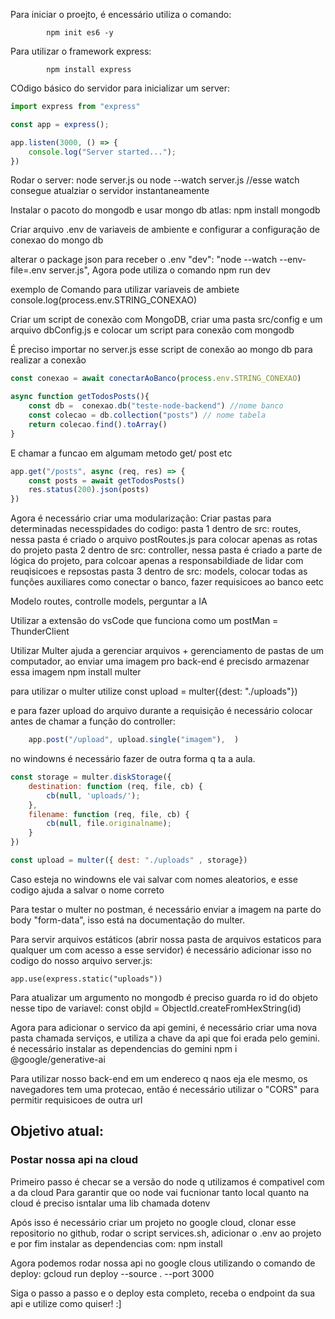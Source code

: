 Para iniciar o proejto, é encessário utiliza o comando:

            npm init es6 -y
Para utilizar o framework express:

            npm install express

COdigo básico do servidor para inicializar um server:

```javascript
import express from "express"

const app = express();

app.listen(3000, () => {
    console.log("Server started...");
})
```

Rodar o server:
        node server.js
        ou
        node --watch server.js
        //esse watch consegue atualziar o servidor instantaneamente

Instalar o pacoto do mongodb e usar mongo db atlas:
        npm install mongodb

Criar arquivo .env de variaveis de ambiente e configurar a configuração de conexao do mongo db

alterar o package json para receber o .env 
        "dev": "node --watch --env-file=.env server.js",
Agora pode utiliza o comando npm run dev

exemplo de Comando para utilizar variaveis de ambiete
        console.log(process.env.STRING_CONEXAO)

Criar um script de conexão com MongoDB, criar uma pasta src/config e um arquivo dbConfig.js e colocar um script para conexão com mongodb

É preciso importar no server.js esse script de conexão ao mongo db para realizar a conexão

```javascript
const conexao = await conectarAoBanco(process.env.STRING_CONEXAO)

async function getTodosPosts(){
    const db =  conexao.db("teste-node-backend") //nome banco
    const colecao = db.collection("posts") // nome tabela
    return colecao.find().toArray()
}
```

E chamar a funcao em algumam metodo get/ post etc

```javascript
app.get("/posts", async (req, res) => {
    const posts = await getTodosPosts()
    res.status(200).json(posts)
})
```

Agora é necessário criar uma modularização:
Criar pastas para determinadas necesspidades do codigo:
pasta 1 dentro de src: routes, nessa pasta é criado o arquivo postRoutes.js para colocar apenas as rotas do projeto
pasta 2 dentro de src: controller, nessa pasta é criado a parte de lógica do projeto, para colcoar apenas a responsabildiade de lidar com reuqisicoes e repsostas
pasta 3 dentro de src: models, colocar todas as funções auxiliares como conectar o banco, fazer requisicoes ao banco eetc

Modelo routes, controlle models, perguntar a IA

Utilizar a extensão do vsCode que funciona como um postMan = ThunderClient

Utilizar Multer ajuda a gerenciar arquivos + gerenciamento de pastas de um computador, ao enviar uma imagem pro back-end é precisdo armazenar essa imagem
                npm install multer

para utilizar o multer utilize 
                const upload = multer({dest: "./uploads"})

e para fazer upload do arquivo durante a requisição é necessário colocar antes de chamar a função do controller:

```javascript
    app.post("/upload", upload.single("imagem"),  )
```

no windowns é necessário fazer de outra forma q ta a aula.
```javascript
const storage = multer.diskStorage({
    destination: function (req, file, cb) {
        cb(null, 'uploads/');
    },
    filename: function (req, file, cb) {
        cb(null, file.originalname);
    }
})

const upload = multer({ dest: "./uploads" , storage})
```
Caso esteja no windowns ele vai salvar com nomes aleatorios, e esse codigo ajuda a salvar o nome correto

Para testar o multer no postman, é necessário enviar a imagem na parte do body "form-data", isso está na documentação do multer.

Para servir arquivos estáticos (abrir nossa pasta de arquivos estaticos para qualquer um com acesso a esse servidor) é necessário adicionar isso no codigo do nosso arquivo server.js:
```
app.use(express.static("uploads"))
```

Para atualizar um argumento no mongodb é preciso guarda ro id do objeto nesse tipo de variavel:
    const objId = ObjectId.createFromHexString(id)


Agora para adicionar o servico da api gemini, é necessário criar uma nova pasta chamada serviços, e utiliza a chave da api que foi erada pelo gemini.
é necessário instalar as dependencias do gemini
                npm i @google/generative-ai

Para utilizar nosso back-end em um endereco q naos eja ele mesmo, os navegadores tem uma protecao, então é necessário utilizar o "CORS" para permitir requisicoes de outra url

## Objetivo atual:
### Postar nossa api na cloud
Primeiro passo é checar se a versão do node q utilizamos é compativel com a da cloud
Para garantir que oo node vai fucnionar tanto local quanto na cloud é preciso isntalar uma lib chamada dotenv

Após isso é necessário criar um projeto no google cloud, clonar esse repositorio no github, rodar o script services.sh, adicionar o .env ao projeto e por fim instalar as dependencias com:
                        npm install

Agora podemos rodar nossa api no google clous utilizando o comando de deploy:
                gcloud run deploy --source . --port 3000

Siga o passo a passo e o deploy esta completo, receba o endpoint da sua api e utilize como quiser! :]